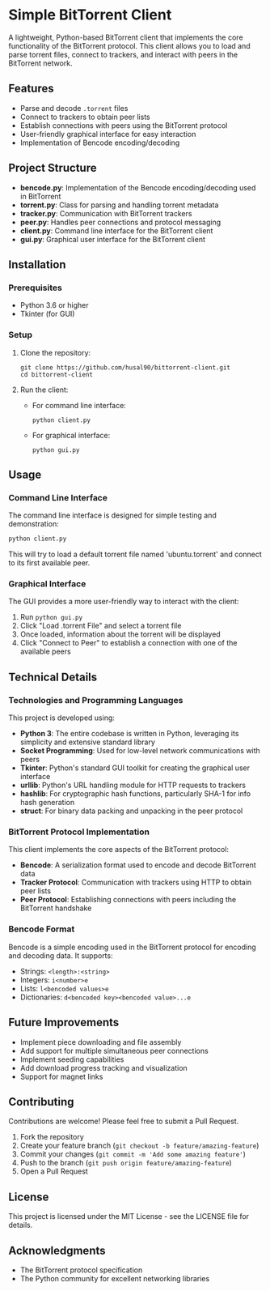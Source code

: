 # Simple BitTorrent Client

A lightweight, Python-based BitTorrent client that implements the core functionality of the BitTorrent protocol. This client allows you to load and parse torrent files, connect to trackers, and interact with peers in the BitTorrent network.

## Features

- Parse and decode `.torrent` files
- Connect to trackers to obtain peer lists
- Establish connections with peers using the BitTorrent protocol
- User-friendly graphical interface for easy interaction
- Implementation of Bencode encoding/decoding

## Project Structure

- **bencode.py**: Implementation of the Bencode encoding/decoding used in BitTorrent
- **torrent.py**: Class for parsing and handling torrent metadata
- **tracker.py**: Communication with BitTorrent trackers
- **peer.py**: Handles peer connections and protocol messaging
- **client.py**: Command line interface for the BitTorrent client
- **gui.py**: Graphical user interface for the BitTorrent client

## Installation

### Prerequisites

- Python 3.6 or higher
- Tkinter (for GUI)

### Setup

1. Clone the repository:
   ```
   git clone https://github.com/husal90/bittorrent-client.git
   cd bittorrent-client
   ```

2. Run the client:
   - For command line interface:
     ```
     python client.py
     ```
   - For graphical interface:
     ```
     python gui.py
     ```

## Usage

### Command Line Interface

The command line interface is designed for simple testing and demonstration:

```python
python client.py
```

This will try to load a default torrent file named 'ubuntu.torrent' and connect to its first available peer.

### Graphical Interface

The GUI provides a more user-friendly way to interact with the client:

1. Run `python gui.py`
2. Click "Load .torrent File" and select a torrent file
3. Once loaded, information about the torrent will be displayed
4. Click "Connect to Peer" to establish a connection with one of the available peers

## Technical Details

### Technologies and Programming Languages

This project is developed using:

- **Python 3**: The entire codebase is written in Python, leveraging its simplicity and extensive standard library
- **Socket Programming**: Used for low-level network communications with peers
- **Tkinter**: Python's standard GUI toolkit for creating the graphical user interface
- **urllib**: Python's URL handling module for HTTP requests to trackers
- **hashlib**: For cryptographic hash functions, particularly SHA-1 for info hash generation
- **struct**: For binary data packing and unpacking in the peer protocol

### BitTorrent Protocol Implementation

This client implements the core aspects of the BitTorrent protocol:

- **Bencode**: A serialization format used to encode and decode BitTorrent data
- **Tracker Protocol**: Communication with trackers using HTTP to obtain peer lists
- **Peer Protocol**: Establishing connections with peers including the BitTorrent handshake

### Bencode Format

Bencode is a simple encoding used in the BitTorrent protocol for encoding and decoding data. It supports:

- Strings: `<length>:<string>`
- Integers: `i<number>e`
- Lists: `l<bencoded values>e`
- Dictionaries: `d<bencoded key><bencoded value>...e`

## Future Improvements

- Implement piece downloading and file assembly
- Add support for multiple simultaneous peer connections
- Implement seeding capabilities
- Add download progress tracking and visualization
- Support for magnet links

## Contributing

Contributions are welcome! Please feel free to submit a Pull Request.

1. Fork the repository
2. Create your feature branch (`git checkout -b feature/amazing-feature`)
3. Commit your changes (`git commit -m 'Add some amazing feature'`)
4. Push to the branch (`git push origin feature/amazing-feature`)
5. Open a Pull Request

## License

This project is licensed under the MIT License - see the LICENSE file for details.

## Acknowledgments

- The BitTorrent protocol specification
- The Python community for excellent networking libraries
